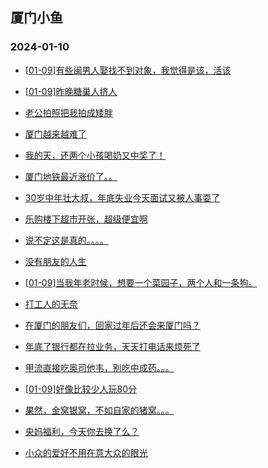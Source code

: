 ## 厦门小鱼 
### 2024-01-10

+ [[01-09]有些闽男人娶找不到对象，我觉得是该，活该](http://bbs.xmfish.com/read-htm-tid-18132652.html)

+ [[01-09]昨晚糖巢人挤人](http://bbs.xmfish.com/read-htm-tid-18132794.html)

+ [老公拍照把我拍成矮胖](http://bbs.xmfish.com/read-htm-tid-18132728.html)

+ [厦门越来越难了](http://bbs.xmfish.com/read-htm-tid-18132657.html)

+ [我的天，还两个小孩喝奶又中奖了！](http://bbs.xmfish.com/read-htm-tid-18132727.html)

+ [厦门地铁最近涨价了。。](http://bbs.xmfish.com/read-htm-tid-18132801.html)

+ [30岁中年壮大叔，年底失业今天面试又被人事耍了](http://bbs.xmfish.com/read-htm-tid-18132757.html)

+ [乐购楼下超市开张，超级便宜啊](http://bbs.xmfish.com/read-htm-tid-18132732.html)

+ [说不定这是真的。。。。](http://bbs.xmfish.com/read-htm-tid-18132610.html)

+ [没有朋友的人生](http://bbs.xmfish.com/read-htm-tid-18132749.html)

+ [[01-09]当我年老时候，想要一个菜园子，两个人和一条狗。](http://bbs.xmfish.com/read-htm-tid-18132869.html)

+ [打工人的无奈](http://bbs.xmfish.com/read-htm-tid-18132919.html)

+ [在厦门的朋友们，回家过年后还会来厦门吗？](http://bbs.xmfish.com/read-htm-tid-18132834.html)

+ [年底了银行都在拉业务，天天打电话来烦死了](http://bbs.xmfish.com/read-htm-tid-18132863.html)

+ [甲流直接吃奥司他韦，别吃中成药。。。](http://bbs.xmfish.com/read-htm-tid-18132842.html)

+ [[01-09]好像比较少人玩80分](http://bbs.xmfish.com/read-htm-tid-18132905.html)

+ [果然，金窝银窝，不如自家的猪窝。。。](http://bbs.xmfish.com/read-htm-tid-18132949.html)

+ [央妈福利，今天你去换了么？](http://bbs.xmfish.com/read-htm-tid-18132965.html)

+ [小众的爱好不用在意大众的眼光](http://bbs.xmfish.com/read-htm-tid-18132920.html)

